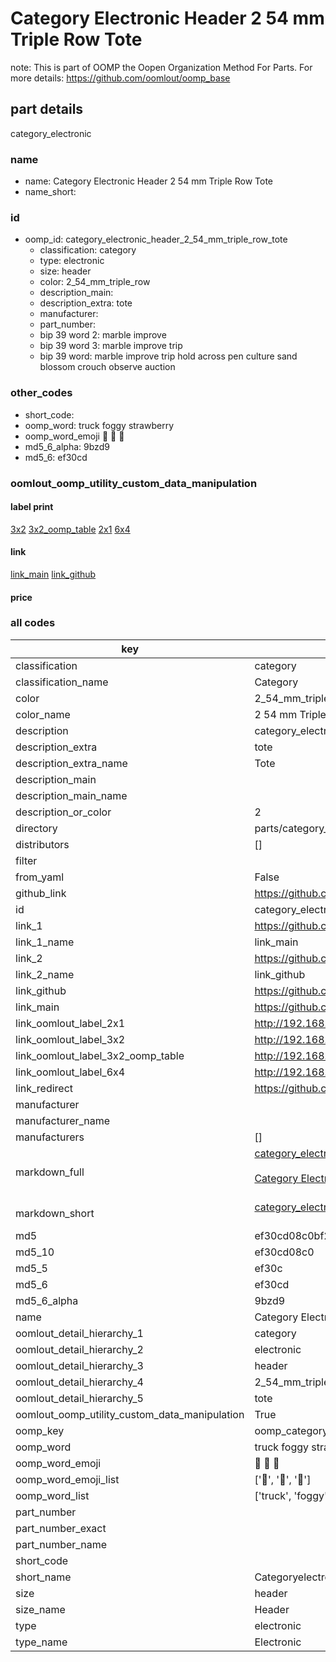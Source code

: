 # Category Electronic Header 2 54 mm Triple Row Tote  

note: This is part of OOMP the Oopen Organization Method For Parts. For more details: https://github.com/oomlout/oomp_base

##  part details
  



category_electronic



### name
* name: Category Electronic Header 2 54 mm Triple Row Tote
* name_short: 
### id
* oomp_id: category_electronic_header_2_54_mm_triple_row_tote
  * classification: category
  * type: electronic
  * size: header
  * color: 2_54_mm_triple_row
  * description_main: 
  * description_extra: tote
  * manufacturer: 
  * part_number: 
  * bip 39 word 2: marble improve
  * bip 39 word 3: marble improve trip
  * bip 39 word: marble improve trip hold across pen culture sand blossom crouch observe auction

### other_codes
* short_code: 
* oomp_word: truck foggy strawberry
* oomp_word_emoji :truck: :foggy: :strawberry:
* md5_6_alpha: 9bzd9
* md5_6: ef30cd






### oomlout_oomp_utility_custom_data_manipulation
#### label print
[3x2](http://192.168.1.245:1112/?label=oomp%209bzd9)
[3x2_oomp_table](http://192.168.1.108:1112/?label=oomp%209bzd9)
[2x1](http://192.168.1.242:1112/?label=oomp%209bzd9)
[6x4](http://192.168.1.55:1112/?label=oomp%209bzd9)    

#### link

[link_main](https://github.com/oomlout/oomlout_oomp_version_1_messy/tree/main/parts/category_electronic_header_2_54_mm_triple_row_tote) [link_github](https://github.com/oomlout/oomlout_oomp_version_1_messy/tree/main/parts/category_electronic_header_2_54_mm_triple_row_tote)                             

#### price







### all codes 
| key | value |  
| --- | --- |  
| classification | category |  
| classification_name | Category |  
| color | 2_54_mm_triple_row |  
| color_name | 2 54 mm Triple Row |  
| description | category_electronic |  
| description_extra | tote |  
| description_extra_name | Tote |  
| description_main |  |  
| description_main_name |  |  
| description_or_color | 2  |  
| directory | parts/category_electronic_header_2_54_mm_triple_row_tote |  
| distributors | [] |  
| filter |  |  
| from_yaml | False |  
| github_link | https://github.com/oomlout/oomlout_oomp_part_src/tree/main/parts/category_electronic_header_2_54_mm_triple_row_tote |  
| id | category_electronic_header_2_54_mm_triple_row_tote |  
| link_1 | https://github.com/oomlout/oomlout_oomp_version_1_messy/tree/main/parts/category_electronic_header_2_54_mm_triple_row_tote |  
| link_1_name | link_main |  
| link_2 | https://github.com/oomlout/oomlout_oomp_version_1_messy/tree/main/parts/category_electronic_header_2_54_mm_triple_row_tote |  
| link_2_name | link_github |  
| link_github | https://github.com/oomlout/oomlout_oomp_version_1_messy/tree/main/parts/category_electronic_header_2_54_mm_triple_row_tote |  
| link_main | https://github.com/oomlout/oomlout_oomp_version_1_messy/tree/main/parts/category_electronic_header_2_54_mm_triple_row_tote |  
| link_oomlout_label_2x1 | http://192.168.1.242:1112/?label=oomp%209bzd9 |  
| link_oomlout_label_3x2 | http://192.168.1.245:1112/?label=oomp%209bzd9 |  
| link_oomlout_label_3x2_oomp_table | http://192.168.1.108:1112/?label=oomp%209bzd9 |  
| link_oomlout_label_6x4 | http://192.168.1.55:1112/?label=oomp%209bzd9 |  
| link_redirect | https://github.com/oomlout/oomlout_oomp_version_1_messy/tree/main/parts/category_electronic_header_2_54_mm_triple_row_tote |  
| manufacturer |  |  
| manufacturer_name |  |  
| manufacturers | [] |  
| markdown_full | [category_electronic_header_2_54_mm_triple_row_tote](none)<br>[](none)<br>[Category Electronic Header 2 54 Mm Triple Row Tote](none)<br><br> |  
| markdown_short | [category_electronic_header_2_54_mm_triple_row_tote](none)<br><br> |  
| md5 | ef30cd08c0bf26b2898126c9d19c843d |  
| md5_10 | ef30cd08c0 |  
| md5_5 | ef30c |  
| md5_6 | ef30cd |  
| md5_6_alpha | 9bzd9 |  
| name | Category Electronic Header 2 54 mm Triple Row Tote |  
| oomlout_detail_hierarchy_1 | category |  
| oomlout_detail_hierarchy_2 | electronic |  
| oomlout_detail_hierarchy_3 | header |  
| oomlout_detail_hierarchy_4 | 2_54_mm_triple_row |  
| oomlout_detail_hierarchy_5 | tote |  
| oomlout_oomp_utility_custom_data_manipulation | True |  
| oomp_key | oomp_category_electronic_header_2_54_mm_triple_row_tote |  
| oomp_word | truck foggy strawberry |  
| oomp_word_emoji | :truck: :foggy: :strawberry: |  
| oomp_word_emoji_list | [':truck:', ':foggy:', ':strawberry:'] |  
| oomp_word_list | ['truck', 'foggy', 'strawberry'] |  
| part_number |  |  
| part_number_exact |  |  
| part_number_name |  |  
| short_code |  |  
| short_name | Categoryelectronic |  
| size | header |  
| size_name | Header |  
| type | electronic |  
| type_name | Electronic |  

